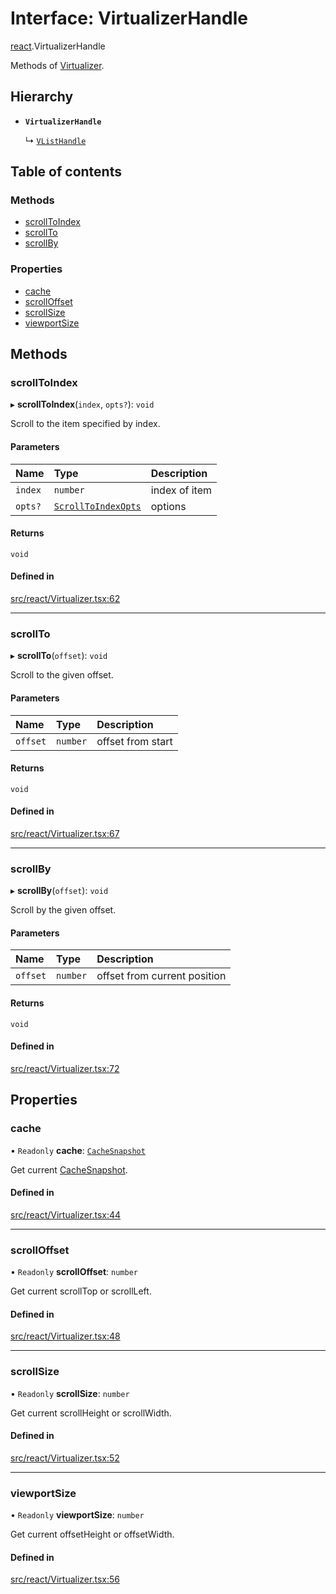# Interface: VirtualizerHandle

[react](../modules/react.md).VirtualizerHandle

Methods of [Virtualizer](../modules/react.md#virtualizer).

## Hierarchy

- **`VirtualizerHandle`**

  ↳ [`VListHandle`](react.VListHandle.md)

## Table of contents

### Methods

- [scrollToIndex](react.VirtualizerHandle.md#scrolltoindex)
- [scrollTo](react.VirtualizerHandle.md#scrollto)
- [scrollBy](react.VirtualizerHandle.md#scrollby)

### Properties

- [cache](react.VirtualizerHandle.md#cache)
- [scrollOffset](react.VirtualizerHandle.md#scrolloffset)
- [scrollSize](react.VirtualizerHandle.md#scrollsize)
- [viewportSize](react.VirtualizerHandle.md#viewportsize)

## Methods

### scrollToIndex

▸ **scrollToIndex**(`index`, `opts?`): `void`

Scroll to the item specified by index.

#### Parameters

| Name | Type | Description |
| :------ | :------ | :------ |
| `index` | `number` | index of item |
| `opts?` | [`ScrollToIndexOpts`](react.ScrollToIndexOpts.md) | options |

#### Returns

`void`

#### Defined in

[src/react/Virtualizer.tsx:62](https://github.com/inokawa/virtua/blob/6233dda9/src/react/Virtualizer.tsx#L62)

___

### scrollTo

▸ **scrollTo**(`offset`): `void`

Scroll to the given offset.

#### Parameters

| Name | Type | Description |
| :------ | :------ | :------ |
| `offset` | `number` | offset from start |

#### Returns

`void`

#### Defined in

[src/react/Virtualizer.tsx:67](https://github.com/inokawa/virtua/blob/6233dda9/src/react/Virtualizer.tsx#L67)

___

### scrollBy

▸ **scrollBy**(`offset`): `void`

Scroll by the given offset.

#### Parameters

| Name | Type | Description |
| :------ | :------ | :------ |
| `offset` | `number` | offset from current position |

#### Returns

`void`

#### Defined in

[src/react/Virtualizer.tsx:72](https://github.com/inokawa/virtua/blob/6233dda9/src/react/Virtualizer.tsx#L72)

## Properties

### cache

• `Readonly` **cache**: [`CacheSnapshot`](react.CacheSnapshot.md)

Get current [CacheSnapshot](react.CacheSnapshot.md).

#### Defined in

[src/react/Virtualizer.tsx:44](https://github.com/inokawa/virtua/blob/6233dda9/src/react/Virtualizer.tsx#L44)

___

### scrollOffset

• `Readonly` **scrollOffset**: `number`

Get current scrollTop or scrollLeft.

#### Defined in

[src/react/Virtualizer.tsx:48](https://github.com/inokawa/virtua/blob/6233dda9/src/react/Virtualizer.tsx#L48)

___

### scrollSize

• `Readonly` **scrollSize**: `number`

Get current scrollHeight or scrollWidth.

#### Defined in

[src/react/Virtualizer.tsx:52](https://github.com/inokawa/virtua/blob/6233dda9/src/react/Virtualizer.tsx#L52)

___

### viewportSize

• `Readonly` **viewportSize**: `number`

Get current offsetHeight or offsetWidth.

#### Defined in

[src/react/Virtualizer.tsx:56](https://github.com/inokawa/virtua/blob/6233dda9/src/react/Virtualizer.tsx#L56)
